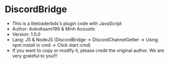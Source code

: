 # DiscordBridge
- This is a liteloaderbds's plugin code with JavaScript
- Author: AokoAsami199 & Minh Acoustic
- Version: 1.0.0
- Lang: JS & NodeJS (DiscordBridge -> DiscordChannelGetter -> Using npm install in cmd -> Click start.cmd)
- If you want to copy or modify it, please credit the original author. We are very grateful to you!!!

